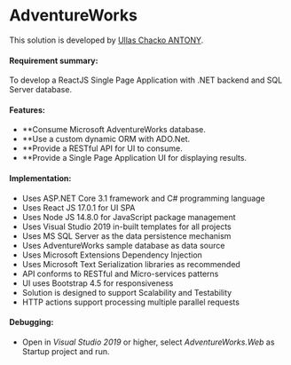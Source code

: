 # AdventureWorks

This solution is developed by [Ullas Chacko ANTONY](https://www.google.com/search?q=Ullas+Chacko+Antony).


#### Requirement summary: ####

To develop a ReactJS Single Page Application with .NET backend and SQL Server database.


#### Features: ####

* **Consume Microsoft AdventureWorks database.
* **Use a custom dynamic ORM with ADO.Net. 
* **Provide a RESTful API for UI to consume.
* **Provide a Single Page Application UI for displaying results. 


#### Implementation: ####

* Uses ASP.NET Core 3.1 framework and C# programming language
* Uses React JS 17.0.1 for UI SPA
* Uses Node JS 14.8.0 for JavaScript package management
* Uses Visual Studio 2019 in-built templates for all projects
* Uses MS SQL Server as the data persistence mechanism
* Uses AdventureWorks sample database as data source
* Uses Microsoft Extensions Dependency Injection
* Uses Microsoft Text Serialization libraries as recommended
* API conforms to RESTful and Micro-services patterns
* UI uses Bootstrap 4.5 for responsiveness
* Solution is designed to support Scalability and Testability
* HTTP actions support processing multiple parallel requests


#### Debugging: ####

* Open in _Visual Studio 2019_ or higher, select _AdventureWorks.Web_ as Startup project and run.